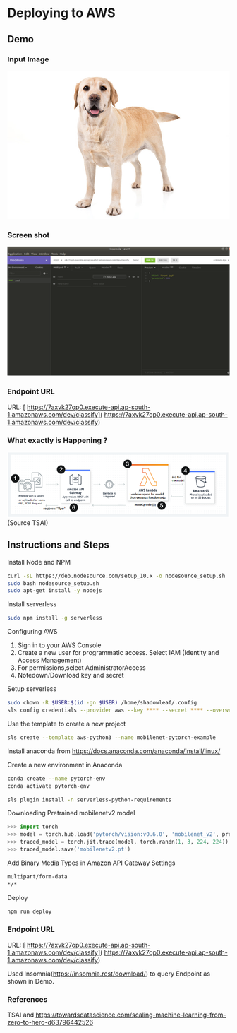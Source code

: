 # Deploying to AWS


## Demo
### Input Image
![Input](assets/input.jpg)

### Screen shot
![demo](assets/demo.jpg)

### Endpoint URL
URL: [ https://7axvk27op0.execute-api.ap-south-1.amazonaws.com/dev/classify]( https://7axvk27op0.execute-api.ap-south-1.amazonaws.com/dev/classify)

### What exactly is Happening ?
![AWS](assets/aws.jpg)
(Source TSAI)

## Instructions and Steps

Install Node and NPM

```bash
curl -sL https://deb.nodesource.com/setup_10.x -o nodesource_setup.sh
sudo bash nodesource_setup.sh
sudo apt-get install -y nodejs
```

Install serverless

```bash
sudo npm install -g serverless
```

Configuring AWS
1. Sign in to your AWS Console
2. Create a new user for programmatic access. Select IAM (Identity and Access Management)
3. For permissions,select AdministratorAccess 
4. Notedown/Download key and secret 


Setup serverless

```bash
sudo chown -R $USER:$(id -gn $USER) /home/shadowleaf/.config
sls config credentials --provider aws --key **** --secret **** --overwrite
```

Use the template to create a new project

```bash
sls create --template aws-python3 --name mobilenet-pytorch-example
```


Install anaconda from https://docs.anaconda.com/anaconda/install/linux/

Create a new environment in Anaconda

```bash
conda create --name pytorch-env
conda activate pytorch-env
```

```bash
sls plugin install -n serverless-python-requirements
```

Downloading Pretrained mobilenetv2 model

```python
>>> import torch
>>> model = torch.hub.load('pytorch/vision:v0.6.0', 'mobilenet_v2', pretrained=True)
>>> traced_model = torch.jit.trace(model, torch.randn(1, 3, 224, 224))
>>> traced_model.save('mobilenetv2.pt')
```

Add Binary Media Types in Amazon API Gateway Settings

```txt
multipart/form-data
*/*
```

Deploy 

```bash
npm run deploy
```
### Endpoint URL
URL: [ https://7axvk27op0.execute-api.ap-south-1.amazonaws.com/dev/classify]( https://7axvk27op0.execute-api.ap-south-1.amazonaws.com/dev/classify)

Used Insomnia(https://insomnia.rest/download/) to query Endpoint as shown in Demo.

### References 
TSAI and https://towardsdatascience.com/scaling-machine-learning-from-zero-to-hero-d63796442526
